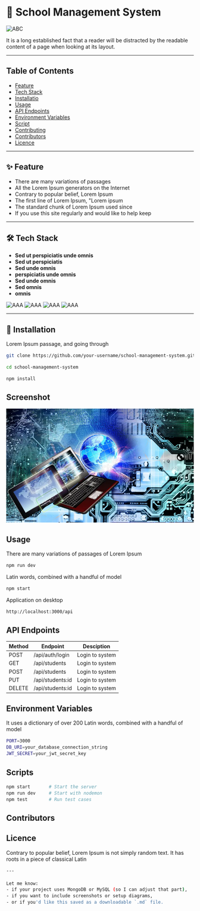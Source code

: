 # 🏫 School Management System
![ABC](https://img.shields.io/badge/school_management_system:-Administrator-orange
)


It is a long established fact that a reader will be distracted by the readable content of a page when looking at its layout.


---

## Table of Contents

- [Feature](#feature)
- [Tech Stack](#tech-stack)
- [Installatio](#installation)
- [Usage](#usage)
- [API Endpoints](#api-endpoints)
- [Environment Variables](#environment)
- [Script](#scripts)
- [Contributing](#contributing)
- [Contributors](#contributors)
- [Licence](#licence)


---

## ✨ Feature

- There are many variations of passages
- All the Lorem Ipsum generators on the Internet
- Contrary to popular belief, Lorem Ipsum
- The first line of Lorem Ipsum, "Lorem ipsum
- The standard chunk of Lorem Ipsum used since
-  If you use this site regularly and would like to help keep


---

## 🛠 Tech Stack

- **Sed ut perspiciatis unde omnis**
- **Sed ut perspiciatis**
- **Sed  unde omnis**
- **perspiciatis unde omnis**
- **Sed unde omnis**
- **Sed omnis**
- **omnis**

![AAA](https://img.shields.io/badge/Node.js:-18.x-green
)
![AAA](https://img.shields.io/badge/Express.js:-Framwork-blue
)
![AAA](https://img.shields.io/badge/MongoDB:-Database-aqua
)
![AAA](https://img.shields.io/badge/Licence:-MIT-red
)


---
## 🚀 Installation

 Lorem Ipsum passage, and going through

 ```bash
 git clone https://github.com/your-username/school-management-system.git
 ```

```bash
cd school-management-system
```

```bash
npm install
```

## Screenshot

![alt text](image.png)


## Usage

There are many variations of passages of Lorem Ipsum

``` bash
npm run dev
```

Latin words, combined with a handful of model

```bash
npm start
```
Application on desktop

```bash
http://localhost:3000/api
```

## API Endpoints

|  **Method**  |  **Endpoint**  |  **Desciption**   |
|---|---|---|
|POST |/api/auth/login |Login to system    |
|GET |/api/students   |Login to system    |
|POST|/api/students   |Login to system    |
|PUT |/api/students:id|Login to system    |
|DELETE|/api/students:id|Login to system    |


## Environment Variables

 It uses a dictionary of over 200 Latin words, combined with a handful of model

 ```bash
PORT=3000
DB_URI=your_database_connection_string
JWT_SECRET=your_jwt_secret_key
```


## Scripts


```bash
npm start       # Start the server
npm run dev     # Start with nodemon
npm test        # Run test cases
```

## Contributors




## Licence
Contrary to popular belief, Lorem Ipsum is not simply random text. It has roots in a piece of classical Latin

```bash
---

Let me know:
- if your project uses MongoDB or MySQL (so I can adjust that part),
- if you want to include screenshots or setup diagrams,
- or if you'd like this saved as a downloadable `.md` file.
```
